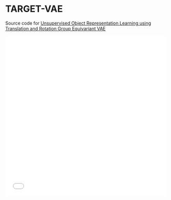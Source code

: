 # TARGET-VAE

Source code for <a href=""> Unsupervised Object Representation Learning using Translation and Rotation Group Equivariant VAE </a>

<embed src="images/model_p8_2.pdf" type="application/pdf" width="100%" height="500px">  
